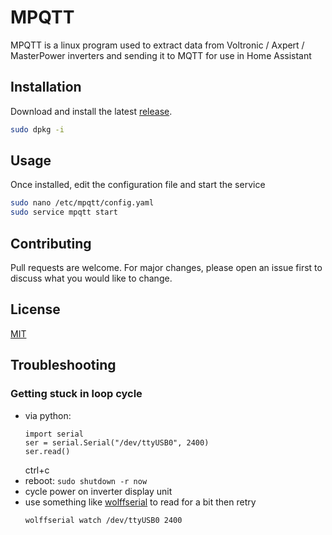 # MPQTT

MPQTT is a linux program used to extract data from Voltronic / Axpert / MasterPower inverters and sending it to MQTT for use in Home Assistant

## Installation

Download and install the latest [release](https://github.com/lluiscab/MPQTT/releases).

```bash
sudo dpkg -i
```

## Usage

Once installed, edit the configuration file and start the service

```bash
sudo nano /etc/mpqtt/config.yaml
sudo service mpqtt start
```

## Contributing

Pull requests are welcome. For major changes, please open an issue first to discuss what you would like to change.

## License

[MIT](https://choosealicense.com/licenses/mit/)

## Troubleshooting

### Getting stuck in loop cycle
- via python:
    ```
    import serial
    ser = serial.Serial("/dev/ttyUSB0", 2400)
    ser.read()
    ```
    ctrl+c
- reboot: `sudo shutdown -r now`
- cycle power on inverter display unit
- use something like [wolffserial](https://crates.io/crates/wolffserial) to read for a bit then retry
    ```
    wolffserial watch /dev/ttyUSB0 2400
    ```